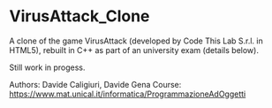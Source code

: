 # VirusAttack_Clone
A clone of the game VirusAttack (developed by Code This Lab S.r.l. in HTML5), rebuilt in C++ as part of an university exam (details below).

Still work in progess.

Authors: Davide Caligiuri, Davide Gena
Course: https://www.mat.unical.it/informatica/ProgrammazioneAdOggetti
